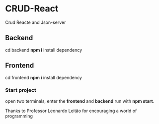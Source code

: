 # CRUD-React
 Crud Reacte and Json-server

## Backend
 cd backend
 __npm i__ install dependency

## Frontend
 cd frontend
 __npm i__ install dependency

### Start project
 open two terminals, enter the __frontend__ and __backend__
run with __npm start__.


Thanks to Professor Leonardo Leitão for encouraging a world of programming
